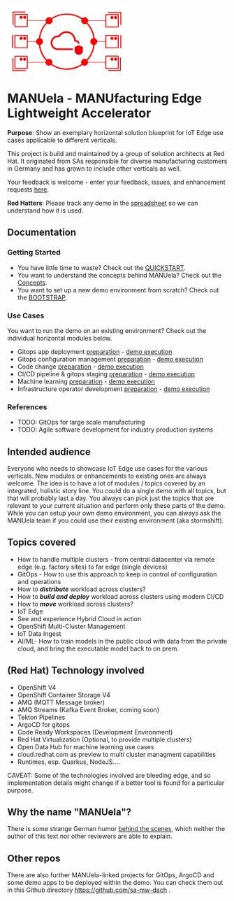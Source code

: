 ![MANUela Logo](./docs/images/logo.png)

# MANUela - MANUfacturing Edge Lightweight Accelerator

**Purpose**: Show an exemplary horizontal solution blueprint for IoT Edge use cases applicable to different verticals.

This project is build and maintained by a group of solution architects at Red Hat. It originated from SAs responsible for diverse manufacturing customers in Germany and has grown to include other verticals as well.

Your feedback is welcome - enter your feedback, issues, and enhancement requests [here](https://github.com/sa-mw-dach/manuela/issues).

**Red Hatters**: Please track any demo in the [spreadsheet](https://docs.google.com/spreadsheets/d/17846bqUPEbXUmJ2i6KUYJ_k0yiJWmVW4flhKb83WDA4/edit#gid=0) so we can understand how it is used.


## Documentation

### Getting Started
- You have little time to waste? Check out the [QUICKSTART](./docs/QUICKSTART.md).
- You want to understand the concepts behind MANUela? Check out the [Concepts](./docs/concepts.md).
- You want to set up a new demo environment from scratch? Check out the [BOOTSTRAP](./docs/BOOTSTRAP.md).

### Use Cases 
You want to run the demo on an existing environment? Check out the individual horizontal modules below.
- Gitops app deployment [preparation](./docs/module-app-deployment.md#Demo-preparation) - [demo execution](./docs/module-app-deployment.md#Demo-execution)
- Gitops configuration management [preparation](./docs/module-configuration-management.md#Demo-preparation) - [demo execution](./docs/module-configuration-management.md#Demo-execution)
- Code change [preparation](./docs/module-code-change.md#Demo-preparation) - [demo execution](./module-code-change.md#Demo-execution)
-  CI/CD pipeline & gitops staging [preparation](./docs/module-ci-cd-pipeline.md#Demo-preparation) - [demo execution](./docs/module-ci-cd-pipeline.md#Demo-execution)
- Machine learning [preparation](./docs/module-machine-learning.md#Demo-preparation) - [demo execution](./docs/module-machine-learning.md#Demo-execution)
- Infrastructure operator development [preparation](./docs/module-infrastructure-operator-development.md#Demo-preparation) - [demo execution](./docs/module-infrastructure-operator-development.md#Demo-execution) 

### References
- TODO: GitOps for large scale manufacturing
- TODO: Agile software development for industry production systems


## Intended audience
Everyone who needs to showcase IoT Edge use cases for the various verticals. New modules or enhancements to existing ones are always welcome.
The idea is to have a lot of modules / topics covered by an integrated, holistic story line. You could do a single demo with all topics, but that will probably last a day. You always can pick just the topics that are relevant to your current situation and perform only these parts of the demo.
While you can setup your own demo environment, you can always ask the MANUela team if you could use their existing environment (aka stormshift).


## Topics covered
- How to handle multiple clusters - from central datacenter via remote edge (e.g. factory sites) to far edge (single devices)
- GitOps - How to use this approach to keep in control of configuration and operations
- How to ***distribute*** workload across clusters?
- How to ***build and deploy*** workload across clusters using modern CI/CD
- How to ***move*** workload across clusters?
- IoT Edge
- See and experience Hybrid Cloud in action
- OpenShift Multi-Cluster Management
- IoT Data Ingest 
- AI/ML- How to train models in the public cloud with data from the private cloud, and bring the executable model back  to on prem.


## (Red Hat) Technology involved
- OpenShift V4
- OpenShift Container Storage V4
- AMQ (MQTT Message broker)
- AMQ Streams (Kafka Event Broker, coming soon)
- Tekton Pipelines
- ArgoCD for gitops
- Code Ready Workspaces (Development Environment)
- Red Hat Virtualization (Optional, to provide multiple clusters)
- Open Data Hub for machine learning use cases
- cloud.redhat.com as preview to multi cluster managment capabilities
- Runtimes, esp. Quarkus, NodeJS....

CAVEAT: Some of the technologies involved are bleeding edge, and so implementation details might change if a better tool is found for a particular purpose.  


## Why the name "MANUela"?
There is some strange German humor [behind the scenes](https://www.youtube.com/watch?v=ZiY5FBI_5D8), which neither the author of this text nor other reviewers are able to explain.


## Other repos
There are also further MANUela-linked projects for GitOps, ArgoCD and some demo apps to be deployed within the demo.
You can check them out in this Github directory https://github.com/sa-mw-dach .
